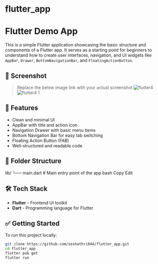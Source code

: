 # flutter_app
# Flutter Demo App

This is a simple Flutter application showcasing the basic structure and components of a Flutter app. It serves as a starting point for beginners to understand how to create user interfaces, navigation, and UI widgets like `AppBar`, `Drawer`, `BottomNavigationBar`, and `FloatingActionButton`.

## 📱 Screenshot

> Replace the below image link with your actual screenshot
![flutter4](https://github.com/user-attachments/assets/d4d5b51f-8f2b-4221-92bc-c8690cf13e86)
![flutter4 1](https://github.com/user-attachments/assets/01e1366b-7ddd-4baf-9ae7-e4ba2d41e9bc)

## 🚀 Features

- Clean and minimal UI
- AppBar with title and action icon
- Navigation Drawer with basic menu items
- Bottom Navigation Bar for easy tab switching
- Floating Action Button (FAB)
- Well-structured and readable code

## 📁 Folder Structure
lib/
└── main.dart # Main entry point of the app
bash
Copy
Edit

## 🛠️ Tech Stack

- **Flutter** - Frontend UI toolkit
- **Dart** - Programming language for Flutter

## ✅ Getting Started

To run this project locally:

```bash
git clone https://github.com/seshathri044/flutter_app.git
cd flutter_app
flutter pub get
flutter run
